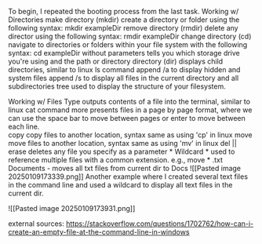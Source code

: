 To begin, I repeated the booting process from the last task. 
Working w/ Directories
	make directory (mkdir)
		create a directory or folder using the following syntax:
			mkdir exampleDir
	remove directory (rmdir)
		delete any director using the following syntax: 
			rmdir exampleDir
	change directory (cd)
		navigate to directories or folders within your file system with the following syntax:
			cd exampleDir
		without parameters tells you which storage drive you're using and the path or directory 
	directory (dir)
		displays child directories, similar to linux ls command
		append /a to display hidden and system files 
		append /s to display all files in the current directory and all subdirectories
	tree
		used to display the structure of your filesystem. 

Working w/ Files
	Type
		outputs contents of a file into the terminal, similar to linux cat command
	more 
		presents files in a page by page format, where we can use the space bar to move between pages or enter to move between each line.  
	copy 
		copy files to another location, syntax same as using 'cp' in linux 
	move 
		move files to another location, syntax same as using 'mv' in linux 
	del || erase 
		deletes any file you specify as a parameter 
	* Wildcard 
		* used to reference multiple files with a common extension. 
		e.g., 
		move * .txt Documents - moves all txt files from current dir to Docs
		![[Pasted image 20250109173339.png]]
			Another example where I created several text files in the command line and used a wildcard to display all text files in the current dir. 

![[Pasted image 20250109173931.png]]


external sources:
	https://stackoverflow.com/questions/1702762/how-can-i-create-an-empty-file-at-the-command-line-in-windows
	